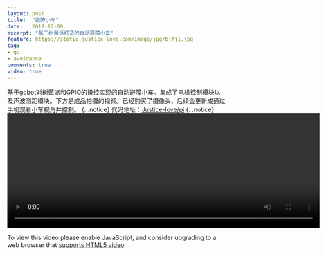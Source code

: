 ```yaml
---
layout: post
title:  "避障小车"
date:   2019-12-09
excerpt: "基于树莓派打造的自动避障小车"
feature: https://static.justice-love.com/image/jpg/bjfj1.jpg
tag:
- go
- avoidance
comments: true
video: true
---
```

基于[gobot](https://github.com/hybridgroup/gobot)对树莓派和GPIO的操控实现的自动避障小车。集成了电机控制模块以及声波测距模块。下方是成品拍摄的视频。已经购买了摄像头，后续会更新成通过手机观看小车视角并控制。
{: .notice}
代码地址：[Justice-love/pi](https://github.com/Justice-love/pi)
{: .notice}
<video id="my-video" class="video-js vjs-16-9 clipboard" controls preload="auto" width="722" height="264" data-setup="{}">
    <source src="{{ site.staticUrl }}/video/mov/bizhangxiaoche.mov" type='video/mp4'>
    <p class="vjs-no-js">
      To view this video please enable JavaScript, and consider upgrading to a web browser that
      <a href="http://videojs.com/html5-video-support/" target="_blank">supports HTML5 video</a>
    </p>
</video>
